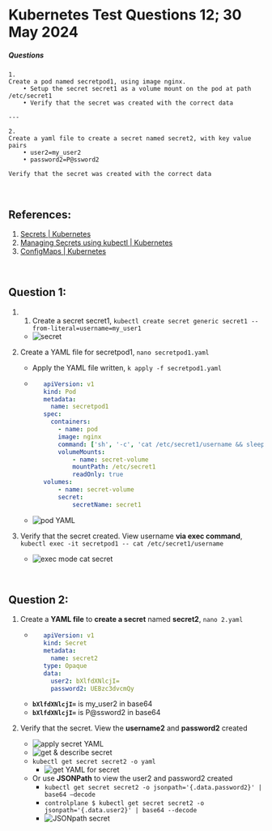 # Kubernetes Test Questions 12; 30 May 2024

##### Questions
```
1.
Create a pod named secretpod1, using image nginx.
    • Setup the secret secret1 as a volume mount on the pod at path /etc/secret1
    • Verify that the secret was created with the correct data

---

2.
Create a yaml file to create a secret named secret2, with key value pairs 
    • user2=my_user2
    • password2=P@ssword2

Verify that the secret was created with the correct data
```
<br>

## References:
1. [Secrets | Kubernetes](https://kubernetes.io/docs/concepts/configuration/secret/#docker-config-secrets)
2. [Managing Secrets using kubectl | Kubernetes](https://kubernetes.io/docs/tasks/configmap-secret/managing-secret-using-kubectl/)
3. [ConfigMaps | Kubernetes](https://kubernetes.io/docs/concepts/configuration/configmap/)

<br>

## Question 1:
1. 1.	Create a secret secret1, `kubectl create secret generic secret1 --from-literal=username=my_user1`
   * ![secret](Pictures/1.png)

2. Create a YAML file for secretpod1, `nano secretpod1.yaml`
   * Apply the YAML file written, `k apply -f secretpod1.yaml`
   * ```yaml
        apiVersion: v1
        kind: Pod
        metadata:
          name: secretpod1
        spec:
          containers:
            - name: pod
            image: nginx
            command: ['sh', '-c', 'cat /etc/secret1/username && sleep 3600']
            volumeMounts:
                - name: secret-volume
                mountPath: /etc/secret1
                readOnly: true
        volumes:
            - name: secret-volume
            secret:
                secretName: secret1
      ```
   * ![pod YAML](Pictures/2.png)

3. Verify that the secret created. View username **via exec command**, `kubectl exec -it secretpod1 -- cat /etc/secret1/username`
   * ![exec mode cat secret](Pictures/3.png)

<br>

## Question 2:
1. Create a **YAML file** to **create a secret** named **secret2**, `nano 2.yaml`
   * ```yaml
        apiVersion: v1
        kind: Secret
        metadata:
          name: secret2
        type: Opaque
        data:
          user2: bXlfdXNlcjI=
          password2: UEBzc3dvcmQy
      ```
   * **`bXlfdXNlcjI=`** is my_user2 in base64
   * **`bXlfdXNlcjI=`** is P@ssword2 in base64

2. Verify that the secret. View the **username2** and **password2** created
   * ![apply secret YAML](Pictures/4.png)
   * ![get & describe secret](Pictures/5.png)
   * `kubectl get secret secret2 -o yaml` 
     * ![get YAML for secret](Pictures/6.png)
   * Or use **JSONPath** to view the user2 and password2 created
     * `kubectl get secret secret2 -o jsonpath='{.data.password2}' | base64 –decode`
     * `controlplane $ kubectl get secret secret2 -o jsonpath='{.data.user2}' | base64 --decode`
     * ![JSONpath secret](Pictures/7.png)

